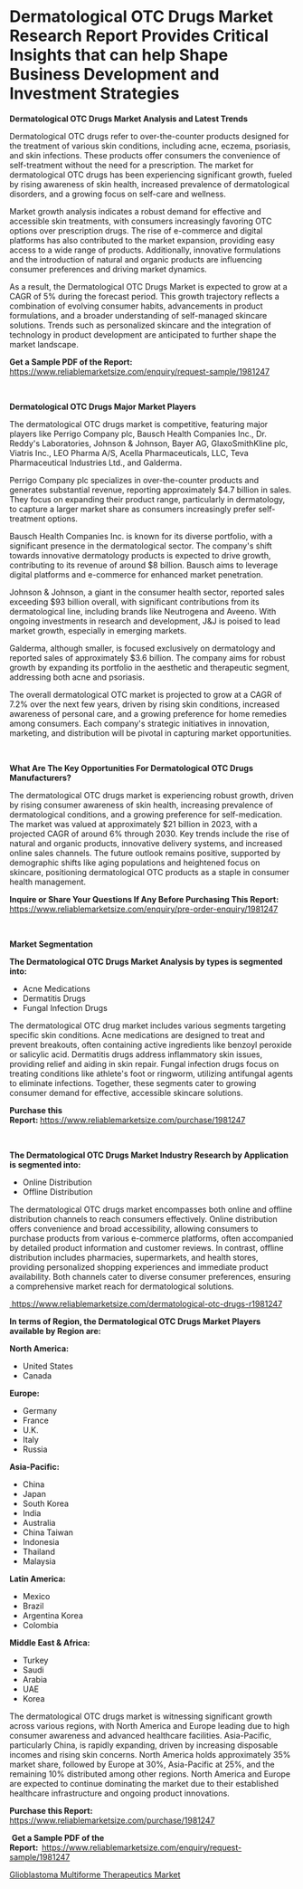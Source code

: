 <p><h1>Dermatological OTC Drugs Market Research Report Provides Critical Insights that can help Shape Business Development and Investment Strategies</h1></p><p><strong>Dermatological OTC Drugs Market Analysis and Latest Trends</strong></p>
<p><p>Dermatological OTC drugs refer to over-the-counter products designed for the treatment of various skin conditions, including acne, eczema, psoriasis, and skin infections. These products offer consumers the convenience of self-treatment without the need for a prescription. The market for dermatological OTC drugs has been experiencing significant growth, fueled by rising awareness of skin health, increased prevalence of dermatological disorders, and a growing focus on self-care and wellness.</p><p>Market growth analysis indicates a robust demand for effective and accessible skin treatments, with consumers increasingly favoring OTC options over prescription drugs. The rise of e-commerce and digital platforms has also contributed to the market expansion, providing easy access to a wide range of products. Additionally, innovative formulations and the introduction of natural and organic products are influencing consumer preferences and driving market dynamics.</p><p>As a result, the Dermatological OTC Drugs Market is expected to grow at a CAGR of 5% during the forecast period. This growth trajectory reflects a combination of evolving consumer habits, advancements in product formulations, and a broader understanding of self-managed skincare solutions. Trends such as personalized skincare and the integration of technology in product development are anticipated to further shape the market landscape.</p></p>
<p><strong>Get a Sample PDF of the Report:&nbsp;</strong> <a href="https://www.reliablemarketsize.com/enquiry/request-sample/1981247?utm_campaign=2773&utm_medium=2&utm_source=Github&utm_content=ia&utm_term=09032025&utm_id=dermatological-otc-drugs">https://www.reliablemarketsize.com/enquiry/request-sample/1981247</a></p>
<p>&nbsp;</p>
<p><strong>Dermatological OTC Drugs Major Market Players</strong></p>
<p><p>The dermatological OTC drugs market is competitive, featuring major players like Perrigo Company plc, Bausch Health Companies Inc., Dr. Reddy's Laboratories, Johnson & Johnson, Bayer AG, GlaxoSmithKline plc, Viatris Inc., LEO Pharma A/S, Acella Pharmaceuticals, LLC, Teva Pharmaceutical Industries Ltd., and Galderma. </p><p>Perrigo Company plc specializes in over-the-counter products and generates substantial revenue, reporting approximately $4.7 billion in sales. They focus on expanding their product range, particularly in dermatology, to capture a larger market share as consumers increasingly prefer self-treatment options.</p><p>Bausch Health Companies Inc. is known for its diverse portfolio, with a significant presence in the dermatological sector. The company's shift towards innovative dermatology products is expected to drive growth, contributing to its revenue of around $8 billion. Bausch aims to leverage digital platforms and e-commerce for enhanced market penetration.</p><p>Johnson & Johnson, a giant in the consumer health sector, reported sales exceeding $93 billion overall, with significant contributions from its dermatological line, including brands like Neutrogena and Aveeno. With ongoing investments in research and development, J&J is poised to lead market growth, especially in emerging markets.</p><p>Galderma, although smaller, is focused exclusively on dermatology and reported sales of approximately $3.6 billion. The company aims for robust growth by expanding its portfolio in the aesthetic and therapeutic segment, addressing both acne and psoriasis.</p><p>The overall dermatological OTC market is projected to grow at a CAGR of 7.2% over the next few years, driven by rising skin conditions, increased awareness of personal care, and a growing preference for home remedies among consumers. Each company's strategic initiatives in innovation, marketing, and distribution will be pivotal in capturing market opportunities.</p></p>
<p>&nbsp;</p>
<p><strong>What Are The Key Opportunities For Dermatological OTC Drugs Manufacturers?</strong></p>
<p><p>The dermatological OTC drugs market is experiencing robust growth, driven by rising consumer awareness of skin health, increasing prevalence of dermatological conditions, and a growing preference for self-medication. The market was valued at approximately $21 billion in 2023, with a projected CAGR of around 6% through 2030. Key trends include the rise of natural and organic products, innovative delivery systems, and increased online sales channels. The future outlook remains positive, supported by demographic shifts like aging populations and heightened focus on skincare, positioning dermatological OTC products as a staple in consumer health management.</p></p>
<p><strong>Inquire or Share Your Questions If Any Before Purchasing This Report:</strong> <a href="https://www.reliablemarketsize.com/enquiry/pre-order-enquiry/1981247?utm_campaign=2773&utm_medium=2&utm_source=Github&utm_content=ia&utm_term=09032025&utm_id=dermatological-otc-drugs">https://www.reliablemarketsize.com/enquiry/pre-order-enquiry/1981247</a></p>
<p>&nbsp;</p>
<p><strong>Market Segmentation</strong></p>
<p><strong>The Dermatological OTC Drugs Market Analysis by types is segmented into:</strong></p>
<p><ul><li>Acne Medications</li><li>Dermatitis Drugs</li><li>Fungal Infection Drugs</li></ul></p>
<p><p>The dermatological OTC drug market includes various segments targeting specific skin conditions. Acne medications are designed to treat and prevent breakouts, often containing active ingredients like benzoyl peroxide or salicylic acid. Dermatitis drugs address inflammatory skin issues, providing relief and aiding in skin repair. Fungal infection drugs focus on treating conditions like athlete's foot or ringworm, utilizing antifungal agents to eliminate infections. Together, these segments cater to growing consumer demand for effective, accessible skincare solutions.</p></p>
<p><strong>Purchase this Report:&nbsp;</strong><a href="https://www.reliablemarketsize.com/purchase/1981247?utm_campaign=2773&utm_medium=2&utm_source=Github&utm_content=ia&utm_term=09032025&utm_id=dermatological-otc-drugs">https://www.reliablemarketsize.com/purchase/1981247</a></p>
<p>&nbsp;</p>
<p><strong>The Dermatological OTC Drugs Market Industry Research by Application is segmented into:</strong></p>
<p><ul><li>Online Distribution</li><li>Offline Distribution</li></ul></p>
<p><p>The dermatological OTC drugs market encompasses both online and offline distribution channels to reach consumers effectively. Online distribution offers convenience and broad accessibility, allowing consumers to purchase products from various e-commerce platforms, often accompanied by detailed product information and customer reviews. In contrast, offline distribution includes pharmacies, supermarkets, and health stores, providing personalized shopping experiences and immediate product availability. Both channels cater to diverse consumer preferences, ensuring a comprehensive market reach for dermatological solutions.</p></p>
<p><a href="https://www.reliablemarketsize.com/dermatological-otc-drugs-r1981247?utm_campaign=2773&utm_medium=2&utm_source=Github&utm_content=ia&utm_term=09032025&utm_id=dermatological-otc-drugs">&nbsp;https://www.reliablemarketsize.com/dermatological-otc-drugs-r1981247</a></p>
<p><strong>In terms of Region, the Dermatological OTC Drugs Market Players available by Region are:</strong></p>
<p>
    <p> <strong> North America: </strong>
        <ul>
            <li>United States</li>
            <li>Canada</li>
        </ul>
        </p> 
    <p> <strong> Europe: </strong>
        <ul>
            <li>Germany</li>
            <li>France</li>
            <li>U.K.</li>
            <li>Italy</li>
            <li>Russia</li>
        </ul>
        </p> 
    <p> <strong> Asia-Pacific: </strong>
        <ul>
            <li>China</li>
            <li>Japan</li>
            <li>South Korea</li>
            <li>India</li>
            <li>Australia</li>
            <li>China Taiwan</li>
            <li>Indonesia</li>
            <li>Thailand</li>
            <li>Malaysia</li>
        </ul>
        </p> 
    <p> <strong> Latin America: </strong>
        <ul>
            <li>Mexico</li>
            <li>Brazil</li>
            <li>Argentina Korea</li>
            <li>Colombia</li>
        </ul>
        </p> 
    <p> <strong> Middle East & Africa: </strong>
        <ul>
            <li>Turkey</li>
            <li>Saudi</li>
            <li>Arabia</li>
            <li>UAE</li>
            <li>Korea</li>
        </ul>
    </p>
    </p>
<p><p>The dermatological OTC drugs market is witnessing significant growth across various regions, with North America and Europe leading due to high consumer awareness and advanced healthcare facilities. Asia-Pacific, particularly China, is rapidly expanding, driven by increasing disposable incomes and rising skin concerns. North America holds approximately 35% market share, followed by Europe at 30%, Asia-Pacific at 25%, and the remaining 10% distributed among other regions. North America and Europe are expected to continue dominating the market due to their established healthcare infrastructure and ongoing product innovations.</p></p>
<p><strong>Purchase this Report: </strong><a href="https://www.reliablemarketsize.com/purchase/1981247?utm_campaign=2773&utm_medium=2&utm_source=Github&utm_content=ia&utm_term=09032025&utm_id=dermatological-otc-drugs">https://www.reliablemarketsize.com/purchase/1981247</a></p>
<p>&nbsp;<strong>Get a Sample PDF of the Report:&nbsp;&nbsp;</strong><a href="https://www.reliablemarketsize.com/enquiry/request-sample/1981247?utm_campaign=2773&utm_medium=2&utm_source=Github&utm_content=ia&utm_term=09032025&utm_id=dermatological-otc-drugs">https://www.reliablemarketsize.com/enquiry/request-sample/1981247</a></p>
<p><strong></strong></p>
<p><p><a href="https://github.com/ziringebrur1/Market-Research-Report-List-1/blob/main/glioblastoma-multiforme-therapeutics-market.md?utm_campaign=2773&utm_medium=2&utm_source=Github&utm_content=ia&utm_term=09032025&utm_id=dermatological-otc-drugs">Glioblastoma Multiforme Therapeutics Market</a></p></p>